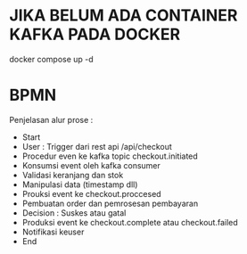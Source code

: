 # JIKA BELUM ADA CONTAINER KAFKA PADA DOCKER
docker compose up -d

# BPMN
Penjelasan alur prose :
* Start
* User : Trigger dari rest api /api/checkout
* Procedur even ke kafka topic checkout.initiated
* Konsumsi event oleh kafka consumer
* Validasi keranjang dan stok
* Manipulasi data (timestamp dll)
* Prouksi event ke checkout.proccesed
* Pembuatan order dan pemrosesan pembayaran
* Decision : Suskes atau gatal
* Produksi event ke checkout.complete atau checkout.failed
* Notifikasi keuser
* End
